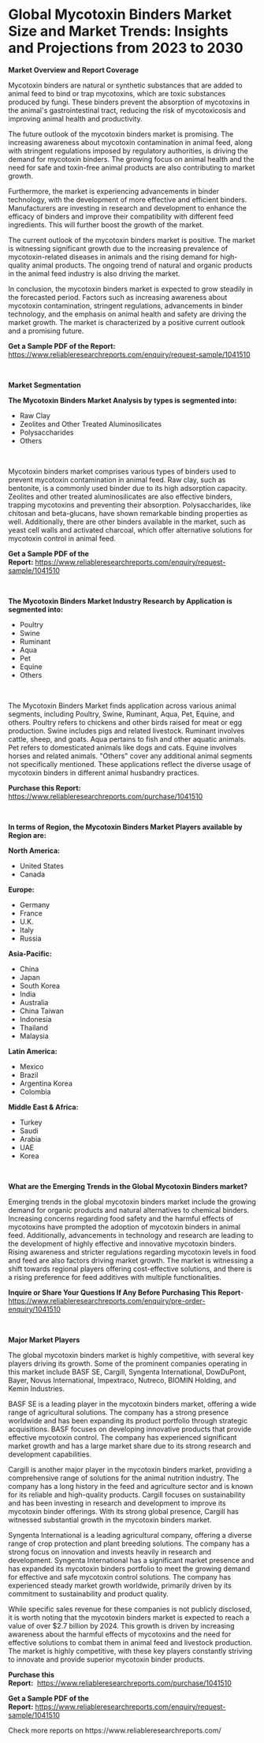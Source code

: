 <p><h1>Global Mycotoxin Binders Market Size and Market Trends: Insights and Projections from 2023 to 2030</h1></p><p><strong>Market Overview and Report Coverage</strong></p>
<p><p>Mycotoxin binders are natural or synthetic substances that are added to animal feed to bind or trap mycotoxins, which are toxic substances produced by fungi. These binders prevent the absorption of mycotoxins in the animal's gastrointestinal tract, reducing the risk of mycotoxicosis and improving animal health and productivity.</p><p>The future outlook of the mycotoxin binders market is promising. The increasing awareness about mycotoxin contamination in animal feed, along with stringent regulations imposed by regulatory authorities, is driving the demand for mycotoxin binders. The growing focus on animal health and the need for safe and toxin-free animal products are also contributing to market growth.</p><p>Furthermore, the market is experiencing advancements in binder technology, with the development of more effective and efficient binders. Manufacturers are investing in research and development to enhance the efficacy of binders and improve their compatibility with different feed ingredients. This will further boost the growth of the market.</p><p>The current outlook of the mycotoxin binders market is positive. The market is witnessing significant growth due to the increasing prevalence of mycotoxin-related diseases in animals and the rising demand for high-quality animal products. The ongoing trend of natural and organic products in the animal feed industry is also driving the market.</p><p>In conclusion, the mycotoxin binders market is expected to grow steadily in the forecasted period. Factors such as increasing awareness about mycotoxin contamination, stringent regulations, advancements in binder technology, and the emphasis on animal health and safety are driving the market growth. The market is characterized by a positive current outlook and a promising future.</p></p>
<p><strong>Get a Sample PDF of the Report:</strong> <a href="https://www.reliableresearchreports.com/enquiry/request-sample/1041510">https://www.reliableresearchreports.com/enquiry/request-sample/1041510</a></p>
<p>&nbsp;</p>
<p><strong>Market Segmentation</strong></p>
<p><strong>The Mycotoxin Binders Market Analysis by types is segmented into:</strong></p>
<p><ul><li>Raw Clay</li><li>Zeolites and Other Treated Aluminosilicates</li><li>Polysaccharides</li><li>Others</li></ul></p>
<p>&nbsp;</p>
<p><p>Mycotoxin binders market comprises various types of binders used to prevent mycotoxin contamination in animal feed. Raw clay, such as bentonite, is a commonly used binder due to its high adsorption capacity. Zeolites and other treated aluminosilicates are also effective binders, trapping mycotoxins and preventing their absorption. Polysaccharides, like chitosan and beta-glucans, have shown remarkable binding properties as well. Additionally, there are other binders available in the market, such as yeast cell walls and activated charcoal, which offer alternative solutions for mycotoxin control in animal feed.</p></p>
<p><strong>Get a Sample PDF of the Report:</strong>&nbsp;<a href="https://www.reliableresearchreports.com/enquiry/request-sample/1041510">https://www.reliableresearchreports.com/enquiry/request-sample/1041510</a></p>
<p>&nbsp;</p>
<p><strong>The Mycotoxin Binders Market Industry Research by Application is segmented into:</strong></p>
<p><ul><li>Poultry</li><li>Swine</li><li>Ruminant</li><li>Aqua</li><li>Pet</li><li>Equine</li><li>Others</li></ul></p>
<p>&nbsp;</p>
<p><p>The Mycotoxin Binders Market finds application across various animal segments, including Poultry, Swine, Ruminant, Aqua, Pet, Equine, and others. Poultry refers to chickens and other birds raised for meat or egg production. Swine includes pigs and related livestock. Ruminant involves cattle, sheep, and goats. Aqua pertains to fish and other aquatic animals. Pet refers to domesticated animals like dogs and cats. Equine involves horses and related animals. "Others" cover any additional animal segments not specifically mentioned. These applications reflect the diverse usage of mycotoxin binders in different animal husbandry practices.</p></p>
<p><strong>Purchase this Report:</strong>&nbsp; <a href="https://www.reliableresearchreports.com/purchase/1041510">https://www.reliableresearchreports.com/purchase/1041510</a></p>
<p>&nbsp;</p>
<p><strong>In terms of Region, the Mycotoxin Binders Market Players available by Region are:</strong></p>
<p>
    <p> <strong> North America: </strong>
        <ul>
            <li>United States</li>
            <li>Canada</li>
        </ul>
        </p> 
    <p> <strong> Europe: </strong>
        <ul>
            <li>Germany</li>
            <li>France</li>
            <li>U.K.</li>
            <li>Italy</li>
            <li>Russia</li>
        </ul>
        </p> 
    <p> <strong> Asia-Pacific: </strong>
        <ul>
            <li>China</li>
            <li>Japan</li>
            <li>South Korea</li>
            <li>India</li>
            <li>Australia</li>
            <li>China Taiwan</li>
            <li>Indonesia</li>
            <li>Thailand</li>
            <li>Malaysia</li>
        </ul>
        </p> 
    <p> <strong> Latin America: </strong>
        <ul>
            <li>Mexico</li>
            <li>Brazil</li>
            <li>Argentina Korea</li>
            <li>Colombia</li>
        </ul>
        </p> 
    <p> <strong> Middle East & Africa: </strong>
        <ul>
            <li>Turkey</li>
            <li>Saudi</li>
            <li>Arabia</li>
            <li>UAE</li>
            <li>Korea</li>
        </ul>
    </p>
    </p>
<p>&nbsp;</p>
<p><strong>What are the Emerging Trends in the Global Mycotoxin Binders market?</strong></p>
<p><p>Emerging trends in the global mycotoxin binders market include the growing demand for organic products and natural alternatives to chemical binders. Increasing concerns regarding food safety and the harmful effects of mycotoxins have prompted the adoption of mycotoxin binders in animal feed. Additionally, advancements in technology and research are leading to the development of highly effective and innovative mycotoxin binders. Rising awareness and stricter regulations regarding mycotoxin levels in food and feed are also factors driving market growth. The market is witnessing a shift towards regional players offering cost-effective solutions, and there is a rising preference for feed additives with multiple functionalities.</p></p>
<p><strong>Inquire or Share Your Questions If Any Before Purchasing This Report</strong>- <a href="https://www.reliableresearchreports.com/enquiry/pre-order-enquiry/1041510">https://www.reliableresearchreports.com/enquiry/pre-order-enquiry/1041510</a></p>
<p>&nbsp;</p>
<p><strong>Major Market Players</strong></p>
<p><p>The global mycotoxin binders market is highly competitive, with several key players driving its growth. Some of the prominent companies operating in this market include BASF SE, Cargill, Syngenta International, DowDuPont, Bayer, Novus International, Impextraco, Nutreco, BIOMIN Holding, and Kemin Industries.</p><p>BASF SE is a leading player in the mycotoxin binders market, offering a wide range of agricultural solutions. The company has a strong presence worldwide and has been expanding its product portfolio through strategic acquisitions. BASF focuses on developing innovative products that provide effective mycotoxin control. The company has experienced significant market growth and has a large market share due to its strong research and development capabilities.</p><p>Cargill is another major player in the mycotoxin binders market, providing a comprehensive range of solutions for the animal nutrition industry. The company has a long history in the feed and agriculture sector and is known for its reliable and high-quality products. Cargill focuses on sustainability and has been investing in research and development to improve its mycotoxin binder offerings. With its strong global presence, Cargill has witnessed substantial growth in the mycotoxin binders market.</p><p>Syngenta International is a leading agricultural company, offering a diverse range of crop protection and plant breeding solutions. The company has a strong focus on innovation and invests heavily in research and development. Syngenta International has a significant market presence and has expanded its mycotoxin binders portfolio to meet the growing demand for effective and safe mycotoxin control solutions. The company has experienced steady market growth worldwide, primarily driven by its commitment to sustainability and product quality.</p><p>While specific sales revenue for these companies is not publicly disclosed, it is worth noting that the mycotoxin binders market is expected to reach a value of over $2.7 billion by 2024. This growth is driven by increasing awareness about the harmful effects of mycotoxins and the need for effective solutions to combat them in animal feed and livestock production. The market is highly competitive, with these key players constantly striving to innovate and provide superior mycotoxin binder products.</p></p>
<p><strong>Purchase this Report:</strong>&nbsp;&nbsp;<a href="https://www.reliableresearchreports.com/purchase/1041510">https://www.reliableresearchreports.com/purchase/1041510</a></p>
<p></p>
<p><strong>Get a Sample PDF of the Report:</strong>&nbsp;<a href="https://www.reliableresearchreports.com/enquiry/request-sample/1041510">https://www.reliableresearchreports.com/enquiry/request-sample/1041510</a></p>
<p>Check more reports on https://www.reliableresearchreports.com/</p>
